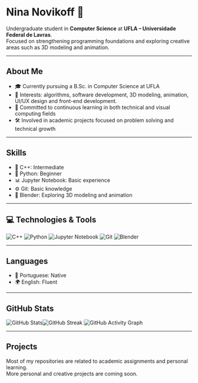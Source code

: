 # Nina Novikoff 🧿

Undergraduate student in **Computer Science** at **UFLA – Universidade Federal de Lavras**.  
Focused on strengthening programming foundations and exploring creative areas such as 3D modeling and animation.

---

## About Me

- 🎓 Currently pursuing a B.Sc. in Computer Science at UFLA  
- 📌 Interests: algorithms, software development, 3D modeling, animation, UI/UX design and front-end development. 
- 📖 Committed to continuous learning in both technical and visual computing fields  
- 🛠️ Involved in academic projects focused on problem solving and technical growth

---

## Skills

- 💠 C++: Intermediate  
- 🐍 Python: Beginner  
- 📊 Jupyter Notebook: Basic experience  
- ⚙️ Git: Basic knowledge  
- 🎨 Blender: Exploring 3D modeling and animation

---

## 💻 Technologies & Tools

![C++](https://img.shields.io/badge/-C++-00599C?style=flat-square&logo=cplusplus&logoColor=white)  ![Python](https://img.shields.io/badge/-Python-3776AB?style=flat-square&logo=python&logoColor=white)  ![Jupyter Notebook](https://img.shields.io/badge/-Jupyter-F37626?style=flat-square&logo=jupyter&logoColor=white)  ![Git](https://img.shields.io/badge/-Git-F05032?style=flat-square&logo=git&logoColor=white)  ![Blender](https://img.shields.io/badge/-Blender-F5792A?style=flat-square&logo=blender&logoColor=white)

---

## Languages

- 💬 Portuguese: Native  
- 🌍 English: Fluent

---

## GitHub Stats

![GitHub Stats](https://github-readme-stats.vercel.app/api?username=ninanovikoffr&theme=tokyonight&show_icons=true&count_private=true)![GitHub Streak](https://github-readme-streak-stats.herokuapp.com?user=ninanovikoffr&theme=tokyonight&date_format=M%20j%5B%2C%20Y%5D) ![GitHub Activity Graph](https://github-readme-activity-graph.vercel.app/graph?username=ninanovikoffr&theme=tokyo-night&hide_border=true)


---

## Projects

Most of my repositories are related to academic assignments and personal learning.  
More personal and creative projects are coming soon.
